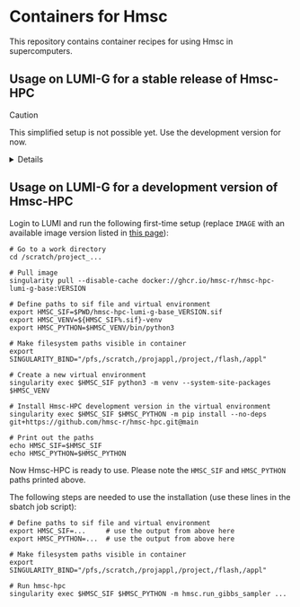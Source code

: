 # Containers for Hmsc

This repository contains container recipes for using Hmsc in supercomputers.

## Usage on LUMI-G for a stable release of Hmsc-HPC

> [!CAUTION]
> This simplified setup is not possible yet. Use the development version for now.

<details>

Login to LUMI and run the following first-time setup
(replace `IMAGE` with an available image version listed in [this page](../../pkgs/container/hmsc-hpc-lumi-g)):

    # Go to a work directory
    cd /scratch/project_...

    # Pull image
    singularity pull --disable-cache docker://ghcr.io/hmsc-r/hmsc-hpc-lumi-g:VERSION

    # Define path to the sif file
    export HMSC_SIF=$PWD/hmsc-hpc-lumi-g_VERSION.sif

    # Print out the path
    echo HMSC_SIF=$HMSC_SIF

Now Hmsc-HPC is ready to use. Please note the `HMSC_SIF` path printed above.

The following steps are needed to use the installation (use these lines in the sbatch job script):

    # Define path to the sif file
    export HMSC_SIF=...     # use the output from above here

    # Make filesystem paths visible in container
    export SINGULARITY_BIND="/pfs,/scratch,/projappl,/project,/flash,/appl"

    # Run hmsc-hpc
    singularity run $HMSC_SIF -m hmsc.run_gibbs_sampler ...

</details>


## Usage on LUMI-G for a development version of Hmsc-HPC

Login to LUMI and run the following first-time setup
(replace `IMAGE` with an available image version listed in [this page](../../pkgs/container/hmsc-hpc-lumi-g-base)):

    # Go to a work directory
    cd /scratch/project_...

    # Pull image
    singularity pull --disable-cache docker://ghcr.io/hmsc-r/hmsc-hpc-lumi-g-base:VERSION

    # Define paths to sif file and virtual environment
    export HMSC_SIF=$PWD/hmsc-hpc-lumi-g-base_VERSION.sif
    export HMSC_VENV=${HMSC_SIF%.sif}-venv
    export HMSC_PYTHON=$HMSC_VENV/bin/python3

    # Make filesystem paths visible in container
    export SINGULARITY_BIND="/pfs,/scratch,/projappl,/project,/flash,/appl"

    # Create a new virtual environment
    singularity exec $HMSC_SIF python3 -m venv --system-site-packages $HMSC_VENV

    # Install Hmsc-HPC development version in the virtual environment
    singularity exec $HMSC_SIF $HMSC_PYTHON -m pip install --no-deps git+https://github.com/hmsc-r/hmsc-hpc.git@main

    # Print out the paths
    echo HMSC_SIF=$HMSC_SIF
    echo HMSC_PYTHON=$HMSC_PYTHON

Now Hmsc-HPC is ready to use. Please note the `HMSC_SIF` and `HMSC_PYTHON` paths printed above.

The following steps are needed to use the installation (use these lines in the sbatch job script):

    # Define paths to sif file and virtual environment
    export HMSC_SIF=...     # use the output from above here
    export HMSC_PYTHON=...  # use the output from above here

    # Make filesystem paths visible in container
    export SINGULARITY_BIND="/pfs,/scratch,/projappl,/project,/flash,/appl"

    # Run hmsc-hpc
    singularity exec $HMSC_SIF $HMSC_PYTHON -m hmsc.run_gibbs_sampler ...

